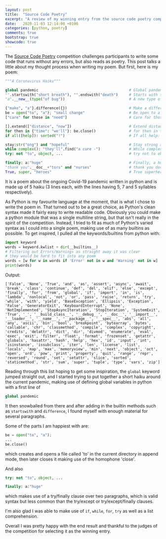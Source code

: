 ```yaml
---
layout: post
title:  "Source Code Poetry"
excerpt: "A review of my winning entry from the source code poetry competition 2020"
date:   2020-11-03 12:14:00 +0100
categories: [python, poetry]
comments: true
bootstrap: true
showcode: true
---
```


The [Source Code Poetry][source_code_poetry] competition challenges participants to write some code that
runs without any errors, but also reads as poetry. This post talks a little about my
thought process when writing my poem. But first, here is my poem:

```python
"""A Coronavirus Haiku"""

global pandemic                                         # Global pandemic
"".startswith("short breath"), "".endswith("death")     # Starts with short breath, ends with death
"a".__new__(type("of bug"))                             # A new type of bug

{"make", "a"}.difference({})                            # Make a difference
be = open("to", "a"); "small change"                    # Be open to a small change
["care" for those in "need"]                            # Care for those in need

[].extend(["distance", "now"])                          # Extend distance now,
for then in {"time": "we'll"}: be.close()               # for then in time we'll be close
if all([help]): sorted("!")                             # If all help: sorted!

stay:str("ong") and "hopeful"                           # Stay strong and hopeful
while complex(): "they'll".find("a cure -")             # While complex, they'll find a cure -
try: not "to", object, ...                              # try not to object...

finally: a:"huge"                                       # Finally, a huge
"thank you".__doc__+"tors" and "nurses"                 # thank you doctors and nurses
True, super, "heroes"                                   # True superheroes
```

It is a poem about the ongoing Covid-19 pandemic written in python and is made up of
5 haiku (3 lines each, with the lines having 5, 7 and 5 syllables respectively).

As Python is my favourite language at the moment, that is what I chose to write the 
poem in. That turned out to be a great choice, as Python's clean syntax made it fairly 
easy to write readable code. Obviously you could make a python module that was a single
multiline string, but that isn't really in the spirit of the competition. Instead, I tried to
fit as much of Python's varied syntax as I could into a single poem, making use of as many 
builtins as possible. To get inspired, I pulled all the keywords/builtins from python with:

```python
import keyword
words = keyword.kwlist + dir(__builtins__)
# Filtering out Errors/Warnings as straight away it was clear 
# they would be hard to fit into any poem
words = [w for w in words if 'Error' not in w and 'Warning' not in w]
print(words)
```
Output:
```
['False', 'None', 'True', 'and', 'as', 'assert', 'async', 'await', 'break', 'class', 'continue', 'def', 'del', 'elif', 'else', 'except', 'finally', 'for', 'from', 'global', 'if', 'import', 'in', 'is', 'lambda', 'nonlocal', 'not', 'or', 'pass', 'raise', 'return', 'try', 'while', 'with', 'yield', 'BaseException', 'Ellipsis', 'Exception', 'False', 'GeneratorExit', 'KeyboardInterrupt', 'None', 'NotImplemented', 'StopAsyncIteration', 'StopIteration', 'SystemExit', 'True', '_', '__build_class__', '__debug__', '__doc__', '__import__', '__loader__', '__name__', '__package__', '__spec__', 'abs', 'all', 'any', 'ascii', 'bin', 'bool', 'breakpoint', 'bytearray', 'bytes', 'callable', 'chr', 'classmethod', 'compile', 'complex', 'copyright', 'credits', 'delattr', 'dict', 'dir', 'divmod', 'enumerate', 'eval', 'exec', 'exit', 'filter', 'float', 'format', 'frozenset', 'getattr', 'globals', 'hasattr', 'hash', 'help', 'hex', 'id', 'input', 'int', 'isinstance', 'issubclass', 'iter', 'len', 'license', 'list', 'locals', 'map', 'max', 'memoryview', 'min', 'next', 'object', 'oct', 'open', 'ord', 'pow', 'print', 'property', 'quit', 'range', 'repr', 'reversed', 'round', 'set', 'setattr', 'slice', 'sorted', 'staticmethod', 'str', 'sum', 'super', 'tuple', 'type', 'vars', 'zip']
```

Reading through this list hoping to get some inspiration, the `global` keyword jumped straight out,
and I started trying to put together a short haiku around the current pandemic, making use of defining 
global variables in python with a first line of
```python
global pandemic
```

It then snowballed from there and after adding in the builtin methods such 
as `startswith` and `difference`, I found myself with enough material for 
several paragraphs.

Some of the parts I am happiest with are:

```python
be = open("to", "a");
...
be.close()
```
which creates and opens a file called 'to' in the current directory in 
append mode, then later closes it making use of the homophone 'close'.

And also

```python
try: not "to", object, ...

finally: a:"huge" 
```
which makes use of a try/finally clause over two paragraphs, which is valid syntax but less common than the
try/except or try/except/finally clauses.

I'm also glad I was able to make use of `if`, `while`, `for`, `try` as well as a list 
comprehension.

Overall I was pretty happy with the end result and thankful to the judges of the competition for selecting 
it as the winning entry.

[source_code_poetry]: https://www.sourcecodepoetry.com/